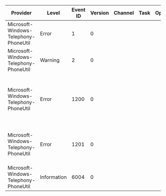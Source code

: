 Provider                               |  Level        |  Event ID  |  Version  |  Channel  |  Task  |  Opcode  |  Keyword  |  Message
---------------------------------------|---------------|------------|-----------|-----------|--------|----------|-----------|----------------------------------------------------------------------------------------------------------------------------------------------------------
Microsoft-Windows-Telephony-PhoneUtil  |  Error        |  1         |  0        |           |        |          |  Error    |  [ERROR] originated HRESULT={P1_HResult} [{P2_String} @ {P3_UInt32}]
Microsoft-Windows-Telephony-PhoneUtil  |  Warning      |  2         |  0        |           |        |          |           |  [ERROR] propagated HRESULT={P1_HResult} [{P2_String} @ {P3_UInt32}]
Microsoft-Windows-Telephony-PhoneUtil  |  Error        |  1200      |  0        |           |        |          |  Error    |  OperationWatchdog: "{OperationId}" timed out.  Context: {OperationContext}.  Timeout value: {OperationTimeout}ms.  Still waiting after: {ElapsedTime}ms.
Microsoft-Windows-Telephony-PhoneUtil  |  Error        |  1201      |  0        |           |        |          |  Error    |  OperationWatchdog: "{OperationId}" completed.  Context: {OperationContext}.  Actual time: {OperationActualTime}ms
Microsoft-Windows-Telephony-PhoneUtil  |  Information  |  6004      |  0        |           |        |          |           |  [Dial assist] Modified number with rule: {Prop_Int64_1}